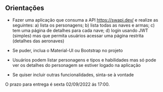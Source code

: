 ## Orientações

- Fazer uma aplicação que consuma a API https://swapi.dev/ e realize as seguintes:
a) lista os personagens;
b) lista todas as naves e armas;
c) tem uma página de detalhes para cada nave;
d) login usando JWT (simples) mas que permita usuários acessar uma página restrita (detalhes das aeronaves)

- Se puder, inclua o Material-UI ou Bootstrap no projeto
- Usuários podem listar personagens e tipos e habilidades mas só pode ver os detalhes do personagem se estiver logado na aplicação
- Se quiser incluir outras funcionalidades, sinta-se à vontade

O prazo para entrega é sexta 02/09/2022 ás 17:00.